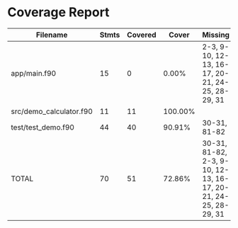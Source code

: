 # Coverage Report

| Filename | Stmts | Covered | Cover | Missing |
|----------|-------|---------|-------|---------|
| app/main.f90 | 15 | 0 | 0.00% | 2-3, 9-10, 12-13, 16-17, 20-21, 24-25, 28-29, 31 |
| src/demo_calculator.f90 | 11 | 11 | 100.00% |  |
| test/test_demo.f90 | 44 | 40 | 90.91% | 30-31, 81-82 |
| TOTAL | 70 | 51 | 72.86% | 30-31, 81-82, 2-3, 9-10, 12-13, 16-17, 20-21, 24-25, 28-29, 31 |
